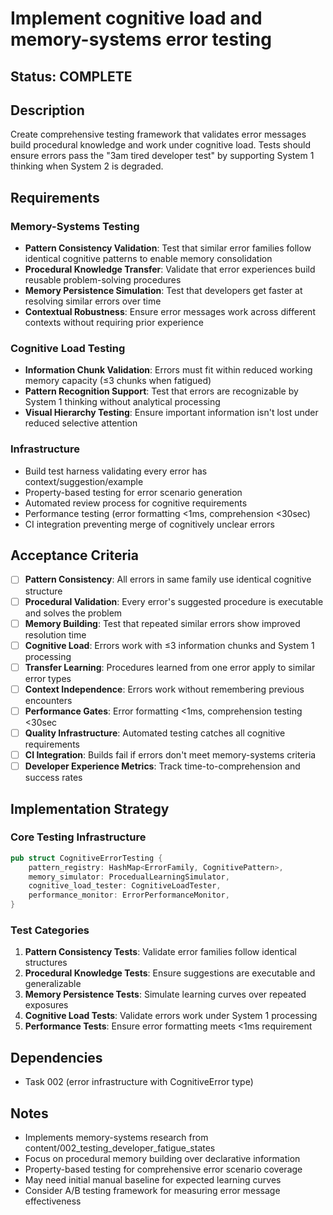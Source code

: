 # Implement cognitive load and memory-systems error testing

## Status: COMPLETE

## Description
Create comprehensive testing framework that validates error messages build procedural knowledge and work under cognitive load. Tests should ensure errors pass the "3am tired developer test" by supporting System 1 thinking when System 2 is degraded.

## Requirements

### Memory-Systems Testing
- **Pattern Consistency Validation**: Test that similar error families follow identical cognitive patterns to enable memory consolidation
- **Procedural Knowledge Transfer**: Validate that error experiences build reusable problem-solving procedures
- **Memory Persistence Simulation**: Test that developers get faster at resolving similar errors over time
- **Contextual Robustness**: Ensure error messages work across different contexts without requiring prior experience

### Cognitive Load Testing  
- **Information Chunk Validation**: Errors must fit within reduced working memory capacity (≤3 chunks when fatigued)
- **Pattern Recognition Support**: Test that errors are recognizable by System 1 thinking without analytical processing
- **Visual Hierarchy Testing**: Ensure important information isn't lost under reduced selective attention

### Infrastructure
- Build test harness validating every error has context/suggestion/example
- Property-based testing for error scenario generation
- Automated review process for cognitive requirements
- Performance testing (error formatting <1ms, comprehension <30sec)
- CI integration preventing merge of cognitively unclear errors

## Acceptance Criteria
- [ ] **Pattern Consistency**: All errors in same family use identical cognitive structure
- [ ] **Procedural Validation**: Every error's suggested procedure is executable and solves the problem
- [ ] **Memory Building**: Test that repeated similar errors show improved resolution time
- [ ] **Cognitive Load**: Errors work with ≤3 information chunks and System 1 processing
- [ ] **Transfer Learning**: Procedures learned from one error apply to similar error types  
- [ ] **Context Independence**: Errors work without remembering previous encounters
- [ ] **Performance Gates**: Error formatting <1ms, comprehension testing <30sec
- [ ] **Quality Infrastructure**: Automated testing catches all cognitive requirements
- [ ] **CI Integration**: Builds fail if errors don't meet memory-systems criteria
- [ ] **Developer Experience Metrics**: Track time-to-comprehension and success rates

## Implementation Strategy

### Core Testing Infrastructure
```rust
pub struct CognitiveErrorTesting {
    pattern_registry: HashMap<ErrorFamily, CognitivePattern>,
    memory_simulator: ProcedualLearningSimulator, 
    cognitive_load_tester: CognitiveLoadTester,
    performance_monitor: ErrorPerformanceMonitor,
}
```

### Test Categories
1. **Pattern Consistency Tests**: Validate error families follow identical structures
2. **Procedural Knowledge Tests**: Ensure suggestions are executable and generalizable  
3. **Memory Persistence Tests**: Simulate learning curves over repeated exposures
4. **Cognitive Load Tests**: Validate errors work under System 1 processing
5. **Performance Tests**: Ensure error formatting meets <1ms requirement

## Dependencies
- Task 002 (error infrastructure with CognitiveError type)

## Notes
- Implements memory-systems research from content/002_testing_developer_fatigue_states
- Focus on procedural memory building over declarative information
- Property-based testing for comprehensive error scenario coverage
- May need initial manual baseline for expected learning curves
- Consider A/B testing framework for measuring error message effectiveness